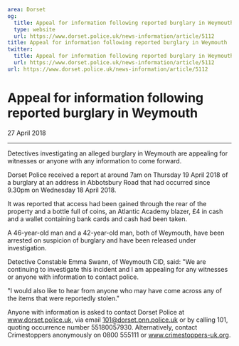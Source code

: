```yaml
area: Dorset
og:
  title: Appeal for information following reported burglary in Weymouth
  type: website
  url: https://www.dorset.police.uk/news-information/article/5112
title: Appeal for information following reported burglary in Weymouth |
twitter:
  title: Appeal for information following reported burglary in Weymouth
  url: https://www.dorset.police.uk/news-information/article/5112
url: https://www.dorset.police.uk/news-information/article/5112
```

# Appeal for information following reported burglary in Weymouth

27 April 2018

* * *

Detectives investigating an alleged burglary in Weymouth are appealing for witnesses or anyone with any information to come forward.

Dorset Police received a report at around 7am on Thursday 19 April 2018 of a burglary at an address in Abbotsbury Road that had occurred since 9.30pm on Wednesday 18 April 2018.

It was reported that access had been gained through the rear of the property and a bottle full of coins, an Atlantic Academy blazer, £4 in cash and a wallet containing bank cards and cash had been taken.

A 46-year-old man and a 42-year-old man, both of Weymouth, have been arrested on suspicion of burglary and have been released under investigation.

Detective Constable Emma Swann, of Weymouth CID, said: "We are continuing to investigate this incident and I am appealing for any witnesses or anyone with information to contact police.

"I would also like to hear from anyone who may have come across any of the items that were reportedly stolen."

Anyone with information is asked to contact Dorset Police at www.dorset.police.uk, via email 101@dorset.pnn.police.uk or by calling 101, quoting occurrence number 55180057930. Alternatively, contact Crimestoppers anonymously on 0800 555111 or www.crimestoppers-uk.org.
